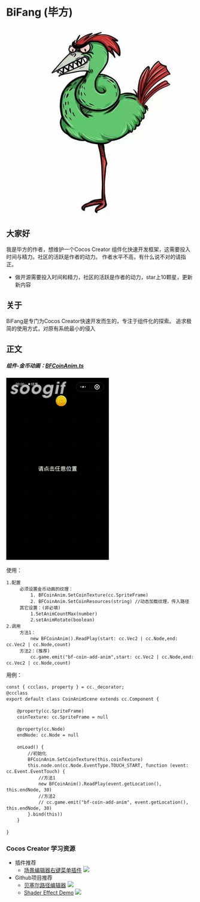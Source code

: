 # BiFang (毕方)

![](./res/logo.jpg)

## 大家好
我是毕方的作者，想维护一个Cocos Creator 组件化快速开发框架，这需要投入时间与精力。社区的活跃是作者的动力。
作者水平不高，有什么说不对的请指正。

* 做开源需要投入时间和精力，社区的活跃是作者的动力，star上10颗星，更新新内容

## 关于
BiFang是专门为Cocos Creator快速开发而生的，专注于组件化的探索。
追求极简的使用方式，对原有系统最小的侵入

## 正文

##### 组件-金币动画：[BFCoinAnim.ts](./assets/bf/BFCoinAnim.ts)
![](./res/coinanim.gif)

使用：
```
1.配置
     必须设置金币动画的纹理：
         1. BFCoinAnim.SetCoinTexture(cc.SpriteFrame)
         2. BFCoinAnim.SetCoinResources(string) //动态加载纹理，传入路径
     其它设置：(非必填)
         1.SetAnimCountMax(number)
         2.setAnimRotate(boolean)
2.调用
     方法1：
         new BFCoinAnim().ReadPlay(start: cc.Vec2 | cc.Node,end: cc.Vec2 | cc.Node,count)
     方法2：(推荐)
         cc.game.emit("bf-coin-add-anim",start: cc.Vec2 | cc.Node,end: cc.Vec2 | cc.Node,count)
```
用例：
```
const { ccclass, property } = cc._decorator;
@ccclass
export default class CoinAnimScene extends cc.Component {

    @property(cc.SpriteFrame)
    coinTexture: cc.SpriteFrame = null

    @property(cc.Node)
    endNode: cc.Node = null

    onLoad() {
        //初始化
        BFCoinAnim.SetCoinTexture(this.coinTexture)
        this.node.on(cc.Node.EventType.TOUCH_START, function (event: cc.Event.EventTouch) {
            //方法1
            new BFCoinAnim().ReadPlay(event.getLocation(), this.endNode, 30)
            //方法2
            // cc.game.emit("bf-coin-add-anim", event.getLocation(), this.endNode, 30)
        }.bind(this))
    }

}
```
### Cocos Creator 学习资源
+ 插件推荐
  + [场景编辑器右键菜单插件](https://github.com/caogtaa/CCSceneMenu/tree/master)  ![](https://img.shields.io/badge/v2.2.2-lightgrey.svg)
+ Github项目推荐
  + [贝塞尔路径编辑器](https://github.com/csdjk/BezierCurvePathCreater) ![](https://img.shields.io/badge/v2.2.2-lightgrey.svg)
  + [Shader Effect Demo](https://github.com/zhitaocai/CocosCreatorShaderEffectDemo) ![](https://img.shields.io/badge/v2.2.1-lightgrey.svg)
  
